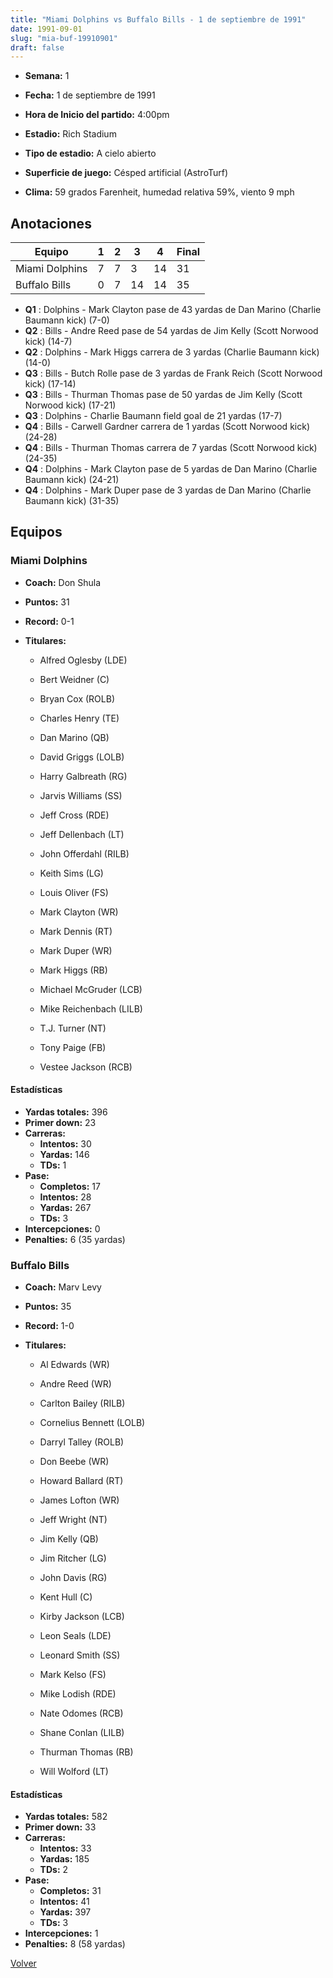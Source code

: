 ```yaml
---
title: "Miami Dolphins vs Buffalo Bills - 1 de septiembre de 1991"
date: 1991-09-01
slug: "mia-buf-19910901"
draft: false
---
```


* **Semana:** 1
* **Fecha:** 1 de septiembre de 1991

* **Hora de Inicio del partido:** 4:00pm
* **Estadio:** Rich Stadium
* **Tipo de estadio:** A cielo abierto
* **Superficie de juego:** Césped artificial (AstroTurf)
* **Clima:** 59 grados Farenheit, humedad relativa 59%, viento 9 mph





## Anotaciones
| Equipo | 1 | 2 | 3 | 4 | Final |
|--------|---|---|---|---|-------|
| Miami Dolphins  | 7 | 7 | 3 | 14  | 31 |
| Buffalo Bills  | 0 | 7 | 14 | 14  | 35 |
* **Q1** : Dolphins - Mark Clayton pase de 43 yardas de Dan Marino (Charlie Baumann kick) (7-0)
* **Q2** : Bills - Andre Reed pase de 54 yardas de Jim Kelly (Scott Norwood kick) (14-7)
* **Q2** : Dolphins - Mark Higgs carrera de 3 yardas (Charlie Baumann kick) (14-0)
* **Q3** : Bills - Butch Rolle pase de 3 yardas de Frank Reich (Scott Norwood kick) (17-14)
* **Q3** : Bills - Thurman Thomas pase de 50 yardas de Jim Kelly (Scott Norwood kick) (17-21)
* **Q3** : Dolphins - Charlie Baumann field goal de 21 yardas (17-7)
* **Q4** : Bills - Carwell Gardner carrera de 1 yardas (Scott Norwood kick) (24-28)
* **Q4** : Bills - Thurman Thomas carrera de 7 yardas (Scott Norwood kick) (24-35)
* **Q4** : Dolphins - Mark Clayton pase de 5 yardas de Dan Marino (Charlie Baumann kick) (24-21)
* **Q4** : Dolphins - Mark Duper pase de 3 yardas de Dan Marino (Charlie Baumann kick) (31-35)


## Equipos


### Miami Dolphins
* **Coach:** Don Shula
* **Puntos:** 31
* **Record:** 0-1
* **Titulares:** 

  * Alfred Oglesby (LDE) 

  * Bert Weidner (C) 

  * Bryan Cox (ROLB) 

  * Charles Henry (TE) 

  * Dan Marino (QB) 

  * David Griggs (LOLB) 

  * Harry Galbreath (RG) 

  * Jarvis Williams (SS) 

  * Jeff Cross (RDE) 

  * Jeff Dellenbach (LT) 

  * John Offerdahl (RILB) 

  * Keith Sims (LG) 

  * Louis Oliver (FS) 

  * Mark Clayton (WR) 

  * Mark Dennis (RT) 

  * Mark Duper (WR) 

  * Mark Higgs (RB) 

  * Michael McGruder (LCB) 

  * Mike Reichenbach (LILB) 

  * T.J. Turner (NT) 

  * Tony Paige (FB) 

  * Vestee Jackson (RCB) 

#### Estadísticas
* **Yardas totales:** 396
* **Primer down:** 23
* **Carreras:**
  * **Intentos:** 30
  * **Yardas:** 146
  * **TDs:** 1
* **Pase:**
  * **Completos:** 17
  * **Intentos:** 28
  * **Yardas:** 267
  * **TDs:** 3
* **Intercepciones:** 0
* **Penalties:** 6 (35 yardas)

### Buffalo Bills
* **Coach:** Marv Levy
* **Puntos:** 35
* **Record:** 1-0
* **Titulares:** 

  * Al Edwards (WR) 

  * Andre Reed (WR) 

  * Carlton Bailey (RILB) 

  * Cornelius Bennett (LOLB) 

  * Darryl Talley (ROLB) 

  * Don Beebe (WR) 

  * Howard Ballard (RT) 

  * James Lofton (WR) 

  * Jeff Wright (NT) 

  * Jim Kelly (QB) 

  * Jim Ritcher (LG) 

  * John Davis (RG) 

  * Kent Hull (C) 

  * Kirby Jackson (LCB) 

  * Leon Seals (LDE) 

  * Leonard Smith (SS) 

  * Mark Kelso (FS) 

  * Mike Lodish (RDE) 

  * Nate Odomes (RCB) 

  * Shane Conlan (LILB) 

  * Thurman Thomas (RB) 

  * Will Wolford (LT) 

#### Estadísticas
* **Yardas totales:** 582
* **Primer down:** 33
* **Carreras:**
  * **Intentos:** 33
  * **Yardas:** 185
  * **TDs:** 2
* **Pase:**
  * **Completos:** 31
  * **Intentos:** 41
  * **Yardas:** 397
  * **TDs:** 3
* **Intercepciones:** 1
* **Penalties:** 8 (58 yardas)


[Volver](/historia/1991)

